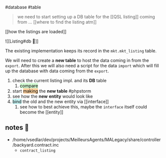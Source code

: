#database
#table

> we need to start setting up a DB table for the [[QSL listing]] coming from ...
[[where to find the listing atm]]

[[how the listings are loaded]]

![[Listing#db 🥞]]

The existing implementation keeps its record in the `mkt.mkt_listing` table.

We will need to create a **new table** to host the data coming in from the `export`.
After this we will also need a script for the data `import` which will fill up the database with data coming from the `export`.

1. check the current listing impl. and its **DB** table
	1. <mark style="background: #BBFABBA6;">compare</mark>
2. start <mark style="background: #FFB86CA6;">making</mark> the **new table** #phpstorm
3. see how the **new** **entity** would look like
4. <mark style="background: #ABF7F7A6;">bind</mark> the old and the new entity via [[interface]]
	1. see how to best achieve this, maybe the `interface` itself could become the [[entity]]

## notes 📔
- /home/vsedlar/dev/projects/MeilleursAgents/MALegacy/share/controller/backyard.contract.inc
	- `contract_listing`



